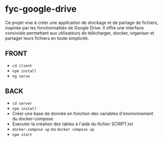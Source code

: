 # fyc-google-drive
Ce projet vise à créer une application de stockage et de partage de fichiers, inspirée par les fonctionnalités de Google Drive. Il offre une interface conviviale permettant aux utilisateurs de télécharger, stocker, organiser et partager leurs fichiers en toute simplicité.

## FRONT
- ```cd client```
- ```npm install```
- ```ng serve```

## BACK
- ```cd server```
- ```npm install```
- Créer une base de donnée en fonction des variables d'environnement du docker-compose
- Executer la création des tables à l'aide du fichier SCRIPT.txt
- ```docker-compose up``` ou ```docker compose up```
- ```npm start```
